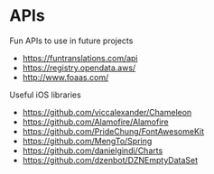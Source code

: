 # APIs
Fun APIs to use in future projects

- https://funtranslations.com/api
- https://registry.opendata.aws/
- http://www.foaas.com/

Useful iOS libraries
- https://github.com/viccalexander/Chameleon
- https://github.com/Alamofire/Alamofire
- https://github.com/PrideChung/FontAwesomeKit
- https://github.com/MengTo/Spring
- https://github.com/danielgindi/Charts
- https://github.com/dzenbot/DZNEmptyDataSet
